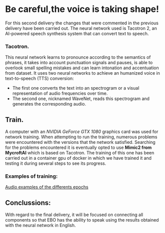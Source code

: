 # Be careful,the voice is taking shape!

For this second delivery the changes that were commented in the previous delivery have been carried out. The neural network used is Tacotron 2, an AI-powered speech synthesis system that can convert text to speech.

### Tacotron.
This neural network learns to pronounce according to the semantics of phrases, it takes into account punctuation signals and pauses, is able to overlook small spelling mistakes and can learn intonation and accentuation from dataset.
It uses two neural networks to achieve an humanized voice in text-to-speech (TTS) conversion:

 - The first one converts the text into an spectrogram or a visual representation of audio frequencies over time.
 - The second one, nicknamed WaveNet, reads this spectrogram and generates the corresponding audio.

## Train.
A computer with an *NVIDIA GeForce GTX 1080* graphics card was used for network training. When attempting to run the training, numerous problems were encountered with the versions that the network satisfied. Searching for the problems encountered it is eventually opted to use **Mimic2 from MycroftAI** which is based on Tacotron. The training of this one has been carried out in a container gpu of docker in which we have trained it and testing it during several steps to see its progress.

### Examples of training:
[Audio examples of the differents epochs](https://github.com/inajarrob/AudioSamples/tree/master)

## Conclussions:
With regard to the final delivery, it will be focused on connecting all components so that EBO has the ability to speak using the results obtained with the neural network in English.

